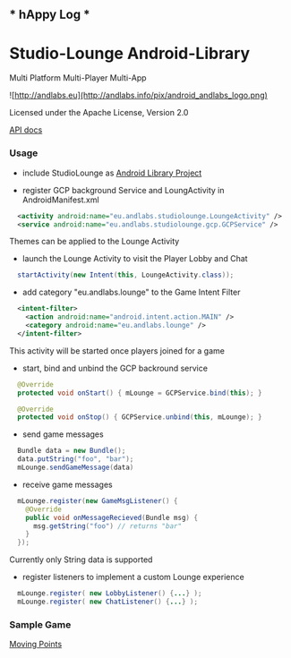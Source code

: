 ##  * hAppy Log * 

# Studio-Lounge Android-Library
Multi Platform
Multi-Player
Multi-App

![http://andlabs.eu](http://andlabs.info/pix/android_andlabs_logo.png)

Licensed under the Apache License, Version 2.0

[API docs](http://andlabs-git.github.com/studio-lounge-droid/docs/index.html)

### Usage

  * include StudioLounge as [Android Library Project](http://developer.android.com/tools/projects/index.html)
  
  * register GCP background Service and LoungActivity in AndroidManifest.xml
  ```Xml
    <activity android:name="eu.andlabs.studiolounge.LoungeActivity" />
    <service android:name="eu.andlabs.studiolounge.gcp.GCPService" />
  ```
  Themes can be applied to the Lounge Activity

  * launch the Lounge Activity to visit the Player Lobby and Chat
  ```Java
    startActivity(new Intent(this, LoungeActivity.class));
  ```

  * add category "eu.andlabs.lounge" to the Game Intent Filter
  ```Xml
    <intent-filter>
      <action android:name="android.intent.action.MAIN" />
      <category android:name="eu.andlabs.lounge" />
    </intent-filter>
  ```
  This activity will be started once players joined for a game

  * start, bind and unbind the GCP backround service
  ```Java
    @Override
    protected void onStart() { mLounge = GCPService.bind(this); }

    @Override
    protected void onStop() { GCPService.unbind(this, mLounge); }
  ```

  * send game messages
  ```Java
    Bundle data = new Bundle();
    data.putString("foo", "bar");
    mLounge.sendGameMessage(data)
  ```

  * receive game messages
  ```Java
    mLounge.register(new GameMsgListener() {                
      @Override
      public void onMessageRecieved(Bundle msg) {
        msg.getString("foo") // returns "bar"
      }
    });
  ```

  Currently only String data is supported

  * register listeners to implement a custom Lounge experience
  ```Java
    mLounge.register( new LobbyListener() {...} );
    mLounge.register( new ChatListener() {...} );
  ```

### Sample Game
  [Moving Points](https://github.com/ANDLABS-Git/points)
